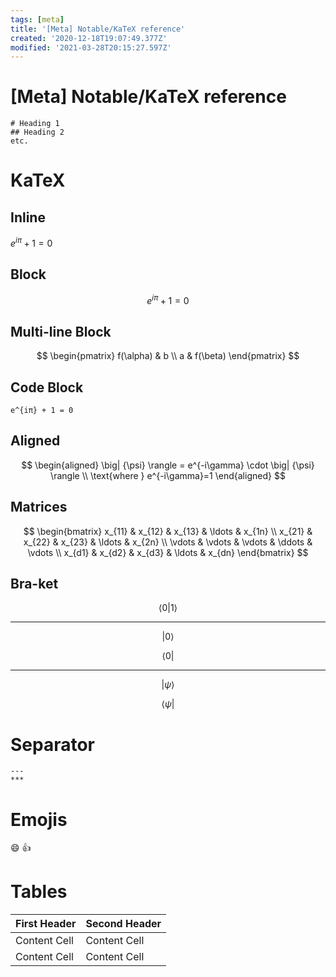 ```yaml
---
tags: [meta]
title: '[Meta] Notable/KaTeX reference'
created: '2020-12-18T19:07:49.377Z'
modified: '2021-03-28T20:15:27.597Z'
---
```


# [Meta] Notable/KaTeX reference

```
# Heading 1
## Heading 2
etc.
```

# KaTeX

## Inline
$e^{iπ} + 1 = 0$

## Block
$$e^{iπ} + 1 = 0$$

## Multi-line Block
$$
\begin{pmatrix}
   f(\alpha) & b \\
   a         & f(\beta)
\end{pmatrix}
$$

## Code Block
```katex
e^{iπ} + 1 = 0
```

## Aligned
$$
\begin{aligned}
    \big| {\psi} \rangle = e^{-i\gamma} \cdot \big| {\psi} \rangle \\
    \text{where } e^{-i\gamma}=1
\end{aligned}
$$

## Matrices

$$
\begin{bmatrix}
    x_{11} & x_{12} & x_{13} & \ldots  & x_{1n} \\
    x_{21} & x_{22} & x_{23} & \ldots  & x_{2n} \\
    \vdots & \vdots & \vdots & \ddots & \vdots \\
    x_{d1} & x_{d2} & x_{d3} & \ldots  & x_{dn}
\end{bmatrix}
$$

## Bra-ket

$$
\left\langle 0 \middle| 1 \right\rangle
$$

---
$$
\big| {0} \rangle
$$

$$
\langle {0} \big|
$$

---
$$
\big| {\psi} \rangle
$$

$$
\langle {\psi} \big|
$$


# Separator
```
---
***
```

# Emojis

:smile: :+1:

# Tables

| First Header  | Second Header |
| ------------- | ------------- |
| Content Cell  | Content Cell  |
| Content Cell  | Content Cell  | 

